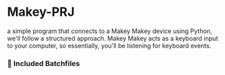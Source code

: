 # Makey-PRJ
 a simple program that connects to a Makey Makey device using Python, we'll follow a structured approach. Makey Makey acts as a keyboard input to your computer, so essentially, you'll be listening for keyboard events.

 ### 🔐 Included Batchfiles
